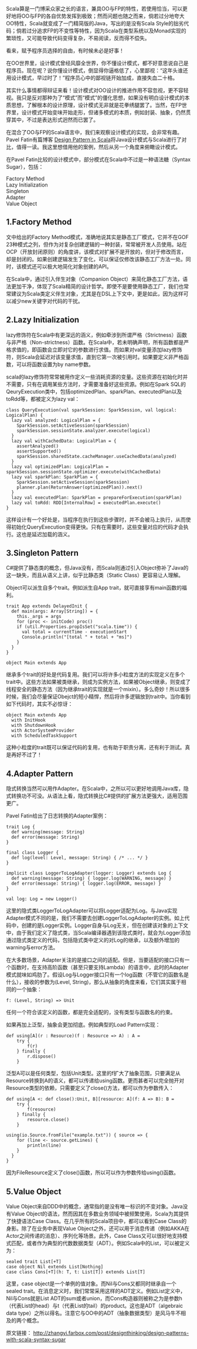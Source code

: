 Scala算是一门博采众家之长的语言，兼具OO与FP的特性，若使用恰当，可以更好地将OO与FP的各自优势发挥到极致；然而问题也随之而来，倘若过分地夸大OO特性，Scala就变成了一门精简版的Java，写出的是没有Scala Style的拙劣代码；倘若过分追求FP的不变性等特性，因为Scala在类型系统以及Monad实现的繁琐性，又可能导致代码变得复杂，不易阅读，反而得不偿失。  

看来，赋予程序员选择的自由，有时候未必是好事！  

在OO世界里，设计模式曾经风靡全世界，你不懂设计模式，都不好意思说自己是程序员。现在呢？说你懂设计模式，倒显得你逼格低了，心里鄙视：“这年头谁还用设计模式，早过时了！”程序员心中的鄙视链开始加成，直接失血二十格。  

其实什么事情都得辩证来看！设计模式对OO设计的推进作用不容忽视，更不容轻视。我只是反对那种为了“模式”而“模式”的僵化思想，如果没有明白设计模式的本质思想，了解根本的设计原理，设计模式无非就是花拳绣腿罢了。当然，在FP世界里，设计模式开始变味开始走形，但诸多模式的本质，例如封装、抽象，仍然贯穿其中，不过是表达形式迥然而已罢了。  

在混合了OO与FP的Scala语言中，我们来观察设计模式的实现，会非常有趣。Pavel Fatin有篇博客 [Design Pattern in Scala](https://pavelfatin.com/design-patterns-in-scala/%20Design%20Patterns%20in%20Scala)将Java设计模式与Scala进行了对比，值得一读。我这里想借用他的案例，然后从另一个角度来俯瞰设计模式。  

在Pavel Fatin比较的设计模式中，部分模式在Scala中不过是一种语法糖（Syntax Sugar），包括：  

Factory Method  
Lazy Initialization  
Singleton  
Adapter  
Value Object  

## 1.Factory Method  
文中给出的Factory Method模式，准确地说其实是静态工厂模式，它并不在GOF 23种模式之列，但作为对复杂创建逻辑的一种封装，常常被开发人员使用。站在OCP（开放封闭原则）的角度讲，该模式对扩展不是开放的，但对于修改而言，却是封闭的。如果创建逻辑发生了变化，可以保证仅修改该静态工厂方法一处。同时，该模式还可以极大地简化对象创建的API。  

在Scala中，通过引入伴生对象（Companion Object）来简化静态工厂方法，语法更加干净，体现了Scala精简的设计哲学。即使不是要使用静态工厂，我们也常常建议为Scala类定义伴生对象，尤其是在DSL上下文中，更是如此，因为这样可以减少new关键字对代码的干扰。  

## 2.Lazy Initialization
lazy修饰符在Scala中有更深远的涵义，例如牵涉到所谓严格（Strictness）函数与非严格（Non-strictness）函数。在Scala中，若未明确声明，所有函数都是严格求值的，即函数会立即对它的参数进行求值。而如果对val变量添加lazy修饰符，则Scala会延迟对该变量求值，直到它第一次被引用时。如果要定义非严格函数，可以将函数设置为by name参数。    

scala的lazy修饰符常常被用作定义一些消耗资源的变量。这些资源在初始化时并不需要，只有在调用某些方法时，才需要准备好这些资源。例如在Spark SQL的QeuryExecution类中，包括optimizedPlan、sparkPlan、executedPlan以及toRdd等，都被定义为lazy val：  

```
class QueryExecution(val sparkSession: SparkSession, val logical: LogicalPlan) {
  lazy val analyzed: LogicalPlan = {
    SparkSession.setActiveSession(sparkSession)
    sparkSession.sessionState.analyzer.execute(logical)
  }
  lazy val withCachedData: LogicalPlan = {
    assertAnalyzed()
    assertSupported()
    sparkSession.sharedState.cacheManager.useCachedData(analyzed)
  }
  lazy val optimizedPlan: LogicalPlan = sparkSession.sessionState.optimizer.execute(withCachedData)
  lazy val sparkPlan: SparkPlan = {
    SparkSession.setActiveSession(sparkSession)
    planner.plan(ReturnAnswer(optimizedPlan)).next()
  }
  lazy val executedPlan: SparkPlan = prepareForExecution(sparkPlan)
  lazy val toRdd: RDD[InternalRow] = executedPlan.execute()
}  
```  

这样设计有一个好处是，当程序在执行到这些步骤时，并不会被马上执行，从而使得初始化QueryExecution变得更快。只有在需要时，这些变量对应的代码才会执行。这也是延迟加载的涵义。  

## 3.Singleton Pattern
C#提供了静态类的概念，但Java没有，而Scala则通过引入Object弥补了Java的这一缺失，而且从语义上讲，似乎比静态类（Static Class）更容易让人理解。  

Object可以派生自多个trait。例如派生自App trait，就可直接享有main函数的福利。  

```
trait App extends DelayedInit {
  def main(args: Array[String]) = {
    this._args = args
    for (proc <- initCode) proc()
    if (util.Properties.propIsSet("scala.time")) {
      val total = currentTime - executionStart
      Console.println("[total " + total + "ms]")
    }
  }
}

object Main extends App
```  

继承多个trait的好处是代码复用。我们可以将许多小粒度方法的实现定义在多个trait中。这些方法如果被类继承，则成为实例方法，如果被Object继承，则变成了线程安全的静态方法（因为继承trait的实现就是一个mixin）。多么奇妙！所以很多时候，我们会尽量保证Obejct的短小精悍，然后将许多逻辑放到trait中。当你看到如下代码时，其实不必惊讶：  

```
object Main extends App 
  with InitHook
  with ShutdownHook
  with ActorSystemProvider
  with ScheduledTaskSupport
```  

这种小粒度的trait既可以保证代码的复用，也有助于职责分离，还有利于测试。真是再好不过了！  

## 4.Adapter Pattern
隐式转换当然可以用作Adapter。在Scala中，之所以可以更好地调用Java库，隐式转换功不可没。从语法上看，隐式转换比C#提供的扩展方法更强大，适用范围更广。  

Pavel Fatin给出了日志转换的Adapter案例：  

```
trait Log {
  def warning(message: String)
  def error(message: String)
}

final class Logger {
  def log(level: Level, message: String) { /* ... */ }
}

implicit class LoggerToLogAdapter(logger: Logger) extends Log {
  def warning(message: String) { logger.log(WARNING, message) }
  def error(message: String) { logger.log(ERROR, message) }
}

val log: Log = new Logger()
```  

这里的隐式类LoggerToLogAdapter可以将Logger适配为Log。与Java实现Adapter模式不同的是，我们不需要去创建LoggerToLogAdapter的实例。如上代码中，创建的是Logger实例。Logger自身与Log无关，但在创建该对象的上下文中，由于我们定义了隐式类，当Scala编译器遇到该隐式类时，就会为Logger添加通过隐式类定义的代码，包括隐式类中定义的对Log的继承，以及额外增加的warning与error方法。  

在大多数场景，Adapter关注的是接口之间的适配。但是，当要适配的接口只有一个函数时，在支持高阶函数（甚至只要支持Lambda）的语言中，此时的Adapter模式就味如鸡肋了。假设Log与Logger接口只有一个log函数（不管它的函数名是什么），接收的参数为(Level, String)，那么从抽象的角度来看，它们其实属于相同的一个抽象：  

```
f: (Level, String) => Unit
```  

任何一个符合该定义的函数，都是完全适配的，没有类型与函数名的约束。  

如果再加上泛型，抽象会更加彻底。例如典型的Load Pattern实现：  

```
def using[A](r : Resource)(f : Resource => A) : A =
    try {
        f(r)
    } finally {
        r.dispose()
    }
```  

泛型A可以是任何类型，包括Unit类型。这里的f扩大了抽象范围，只要满足从Resource转换到A的语义，都可以传递给using函数。更而甚者可以完全抛开对Resource类型的依赖，只需要定义了close()方法，都可以作为参数传入：  

```
def using[A <: def close():Unit, B][resource: A](f: A => B): B =
    try {
        f(resource)
    } finally {
        resource.close()
    }

using(io.Source.fromFile("example.txt")) { source => {
    for (line <- source.getLines) {
        println(line)
    }
  }
}
```  

因为FileResource定义了close()函数，所以可以作为参数传给using()函数。  

## 5.Value Object

Value Object来自DDD中的概念，通常指的是没有唯一标识的不变对象。Java没有Value Object的语法，然而因其在多数业务领域中被频繁使用，Scala为其提供了快捷语法Case Class。在几乎所有的Scala项目中，都可以看到Case Class的身影。除了在业务中表现Value Object之外，还可以用于消息传递（例如AKKA在Actor之间传递的消息）、序列化等场景。此外，Case Class又可以很好地支持模式匹配，或者作为典型的代数数据类型（ADT）。例如Scala中的List，可以被定义为：  

```
sealed trait List[+T]
case object Nil extends List[Nothing]
case class Cons[+T](h: T, t: List[T]) extends List[T]
```  

这里，case object是一个单例的值对象。而Nil与Cons又都同时继承自一个sealed trait。在消息定义时，我们常常采用这样的ADT定义。例如List定义中，Nil与Cons就是List ADT的sum或者union，而Cons构造器则被称之为是参数h（代表List的head）与t（代表List的tail）的product。这也是ADT（algebraic data type）之所以得名。注意它与OO中的ADT（抽象数据类型）是风马牛不相及的两个概念。  

原文链接： http://zhangyi.farbox.com/post/designthinking/design-patterns-with-scala-syntax-sugar